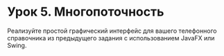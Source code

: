 # Урок 5. Многопоточность

Реализуйте простой графический интерфейс для вашего телефонного справочника из предыдущего задания с использованием JavaFX или Swing.
